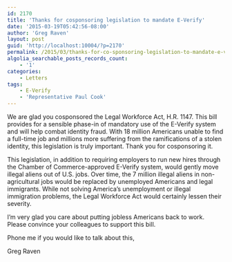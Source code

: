 ```yaml
---
id: 2170
title: 'Thanks for cosponsoring legislation to mandate E-Verify'
date: '2015-03-19T05:42:56-08:00'
author: 'Greg Raven'
layout: post
guid: 'http://localhost:10004/?p=2170'
permalink: /2015/03/thanks-for-co-sponsoring-legislation-to-mandate-e-verify/
algolia_searchable_posts_records_count:
    - '1'
categories:
    - Letters
tags:
    - E-Verify
    - 'Representative Paul Cook'
---
```


We are glad you cosponsored the Legal Workforce Act, H.R. 1147. This bill provides for a sensible phase-in of mandatory use of the E-Verify system and will help combat identity fraud. With 18 million Americans unable to find a full-time job and millions more suffering from the ramifications of a stolen identity, this legislation is truly important. Thank you for cosponsoring it.

This legislation, in addition to requiring employers to run new hires through the Chamber of Commerce-approved E-Verify system, would gently move illegal aliens out of U.S. jobs. Over time, the 7 million illegal aliens in non-agricultural jobs would be replaced by unemployed Americans and legal immigrants. While not solving America’s unemployment or illegal immigration problems, the Legal Workforce Act would certainly lessen their severity.

I’m very glad you care about putting jobless Americans back to work. Please convince your colleagues to support this bill.

Phone me if you would like to talk about this,

Greg Raven